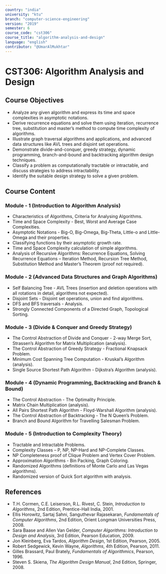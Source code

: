 ```yaml
---
country: "india"
university: "ktu"
branch: "computer-science-engineering"
version: "2019"
semester: 6
course_code: "cst306"
course_title: "algorithm-analysis-and-design"
language: "english"
contributor: "@UmarAlMukhtar"
---
```


# CST306: Algorithm Analysis and Design

## Course Objectives
* Analyze any given algorithm and express its time and space complexities in asymptotic notations.
* Derive recurrence equations and solve them using iteration, recurrence tree, substitution and master’s method to compute time complexity of algorithms.
* Illustrate graph traversal algorithms and applications, and advanced data structures like AVL trees and disjoint set operations.
* Demonstrate divide-and-conquer, greedy strategy, dynamic programming, branch-and-bound and backtracking algorithm design techniques.
* Classify a problem as computationally tractable or intractable, and discuss strategies to address intractability.
* Identify the suitable design strategy to solve a given problem.

## Course Content

### Module - 1 (Introduction to Algorithm Analysis)
* Characteristics of Algorithms, Criteria for Analysing Algorithms.
* Time and Space Complexity - Best, Worst and Average Case Complexities.
* Asymptotic Notations - Big-O, Big-Omega, Big-Theta, Little-o and Little-Omega and their properties.
* Classifying functions by their asymptotic growth rate.
* Time and Space Complexity calculation of simple algorithms.
* Analysis of Recursive Algorithms: Recurrence Equations, Solving Recurrence Equations – Iteration Method, Recursion Tree Method, Substitution Method and Master’s Theorem (proof not required).

### Module - 2 (Advanced Data Structures and Graph Algorithms)
* Self Balancing Tree - AVL Trees (insertion and deletion operations with all rotations in detail, algorithms not expected).
* Disjoint Sets - Disjoint set operations, union and find algorithms.
* DFS and BFS traversals - Analysis.
* Strongly Connected Components of a Directed Graph, Topological Sorting.

### Module - 3 (Divide & Conquer and Greedy Strategy)
* The Control Abstraction of Divide and Conquer - 2-way Merge Sort, Strassen’s Algorithm for Matrix Multiplication (analysis).
* The Control Abstraction of Greedy Strategy - Fractional Knapsack Problem.
* Minimum Cost Spanning Tree Computation - Kruskal’s Algorithm (analysis).
* Single Source Shortest Path Algorithm - Dijkstra’s Algorithm (analysis).

### Module - 4 (Dynamic Programming, Backtracking and Branch & Bound)
* The Control Abstraction - The Optimality Principle.
* Matrix Chain Multiplication (analysis).
* All Pairs Shortest Path Algorithm - Floyd-Warshall Algorithm (analysis).
* The Control Abstraction of Backtracking - The N Queen’s Problem.
* Branch and Bound Algorithm for Travelling Salesman Problem.

### Module - 5 (Introduction to Complexity Theory)
* Tractable and Intractable Problems.
* Complexity Classes – P, NP, NP-Hard and NP-Complete Classes.
* NP Completeness proof of Clique Problem and Vertex Cover Problem.
* Approximation Algorithms - Bin Packing, Graph Coloring.
* Randomized Algorithms (definitions of Monte Carlo and Las Vegas algorithms).
* Randomized version of Quick Sort algorithm with analysis.

## References
* T.H. Cormen, C.E. Leiserson, R.L. Rivest, C. Stein, *Introduction to Algorithms*, 2nd Edition, Prentice-Hall India, 2001.
* Ellis Horowitz, Sartaj Sahni, Sanguthevar Rajasekaran, *Fundamentals of Computer Algorithms*, 2nd Edition, Orient Longman Universities Press, 2008.
* Sara Baase and Allen Van Gelder, *Computer Algorithms: Introduction to Design and Analysis*, 3rd Edition, Pearson Education, 2009.
* Jon Kleinberg, Eva Tardos, *Algorithm Design*, 1st Edition, Pearson, 2005.
* Robert Sedgewick, Kevin Wayne, *Algorithms*, 4th Edition, Pearson, 2011.
* Gilles Brassard, Paul Brately, *Fundamentals of Algorithmics*, Pearson, 1996.
* Steven S. Skiena, *The Algorithm Design Manual*, 2nd Edition, Springer, 2008.

